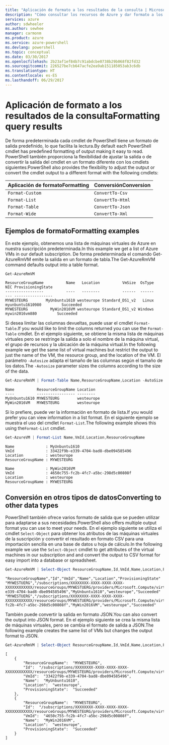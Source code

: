 ```yaml
---
title: "Aplicación de formato a los resultados de la consulta | Microsoft Docs"
description: "Cómo consultar los recursos de Azure y dar formato a los resultados."
services: azure
author: sdwheeler
ms.author: sewhee
manager: carmonm
ms.product: azure
ms.service: azure-powershell
ms.devlang: powershell
ms.topic: conceptual
ms.date: 03/30/2017
ms.openlocfilehash: 2b23af1ef84b7c91abdcbe0738b29b068f82fd32
ms.sourcegitcommit: 226527be7cb647acfe2ea9ab151185053ab3c6db
ms.translationtype: HT
ms.contentlocale: es-ES
ms.lasthandoff: 06/29/2017
---
```

# <a name="formatting-query-results"></a><span data-ttu-id="9e468-103">Aplicación de formato a los resultados de la consulta</span><span class="sxs-lookup"><span data-stu-id="9e468-103">Formatting query results</span></span>

<span data-ttu-id="9e468-104">De forma predeterminada cada cmdlet de PowerShell tiene un formato de salida predefinido, lo que facilita la lectura.</span><span class="sxs-lookup"><span data-stu-id="9e468-104">By default each PowerShell cmdlet has predefined formatting of output making it easy to read.</span></span>  <span data-ttu-id="9e468-105">PowerShell también proporciona la flexibilidad de ajustar la salida o de convertir la salida del cmdlet en un formato diferente con los cmdlets siguientes:</span><span class="sxs-lookup"><span data-stu-id="9e468-105">PowerShell also provides the flexibility to adjust the output or convert the cmdlet output to a different format with the following cmdlets:</span></span>

| <span data-ttu-id="9e468-106">Aplicación de formato</span><span class="sxs-lookup"><span data-stu-id="9e468-106">Formatting</span></span>      | <span data-ttu-id="9e468-107">Conversión</span><span class="sxs-lookup"><span data-stu-id="9e468-107">Conversion</span></span>       |
|-----------------|------------------|
| `Format-Custom` | `ConvertTo-Csv`  |
| `Format-List`   | `ConvertTo-Html` |
| `Format-Table`  | `ConvertTo-Json` |
| `Format-Wide`   | `ConvertTo-Xml`  |

## <a name="formatting-examples"></a><span data-ttu-id="9e468-108">Ejemplos de formato</span><span class="sxs-lookup"><span data-stu-id="9e468-108">Formatting examples</span></span>

<span data-ttu-id="9e468-109">En este ejemplo, obtenemos una lista de máquinas virtuales de Azure en nuestra suscripción predeterminada.</span><span class="sxs-lookup"><span data-stu-id="9e468-109">In this example we get a list of Azure VMs in our default subscription.</span></span>  <span data-ttu-id="9e468-110">De forma predeterminada el comando Get-AzureRmVM emite la salida en un formato de tabla.</span><span class="sxs-lookup"><span data-stu-id="9e468-110">The Get-AzureRmVM command defaults output into a table format.</span></span>

```powershell
Get-AzureRmVM
```

```
ResourceGroupName          Name   Location          VmSize  OsType              NIC ProvisioningState
-----------------          ----   --------          ------  ------              --- -----------------
MYWESTEURG        MyUnbuntu1610 westeurope Standard_DS1_v2   Linux myunbuntu1610980         Succeeded
MYWESTEURG          MyWin2016VM westeurope Standard_DS1_v2 Windows   mywin2016vm880         Succeeded
```

<span data-ttu-id="9e468-111">Si desea limitar las columnas devueltas, puede usar el cmdlet `Format-Table`.</span><span class="sxs-lookup"><span data-stu-id="9e468-111">If you would like to limit the columns returned you can use the `Format-Table` cmdlet.</span></span> <span data-ttu-id="9e468-112">En el ejemplo siguiente, se obtiene la misma lista de máquinas virtuales pero se restringe la salida a solo el nombre de la máquina virtual, el grupo de recursos y la ubicación de la máquina virtual.</span><span class="sxs-lookup"><span data-stu-id="9e468-112">In the following example we get the same list of virtual machines but restrict the output to just the name of the VM, the resource group, and the location of the VM.</span></span>  <span data-ttu-id="9e468-113">El parámetro `-Autosize` adapta el tamaño de las columnas según el tamaño de los datos.</span><span class="sxs-lookup"><span data-stu-id="9e468-113">The `-Autosize` parameter sizes the columns according to the size of the data.</span></span>

```powershell
Get-AzureRmVM | Format-Table Name,ResourceGroupName,Location -AutoSize
```

```
Name          ResourceGroupName Location
----          ----------------- --------
MyUnbuntu1610 MYWESTEURG        westeurope
MyWin2016VM   MYWESTEURG        westeurope
```

<span data-ttu-id="9e468-114">Si lo prefiere, puede ver la información en formato de lista.</span><span class="sxs-lookup"><span data-stu-id="9e468-114">If you would prefer you can view information in a list format.</span></span> <span data-ttu-id="9e468-115">En el siguiente ejemplo se muestra el uso del cmdlet `Format-List`.</span><span class="sxs-lookup"><span data-stu-id="9e468-115">The following example shows this using the`Format-List` cmdlet.</span></span>

```powershell
Get-AzureVM | Format-List Name,VmId,Location,ResourceGroupName
```

```
Name              : MyUnbuntu1610
VmId              : 33422f9b-e339-4704-bad8-dbe094585496
Location          : westeurope
ResourceGroupName : MYWESTEURG

Name              : MyWin2016VM
VmId              : 4650c755-fc2b-4fc7-a5bc-298d5c00808f
Location          : westeurope
ResourceGroupName : MYWESTEURG
```

## <a name="converting-to-other-data-types"></a><span data-ttu-id="9e468-116">Conversión en otros tipos de datos</span><span class="sxs-lookup"><span data-stu-id="9e468-116">Converting to other data types</span></span>

<span data-ttu-id="9e468-117">PowerShell también ofrece varios formato de salida que se pueden utilizar para adaptarse a sus necesidades.</span><span class="sxs-lookup"><span data-stu-id="9e468-117">PowerShell also offers multiple output format you can use to meet your needs.</span></span>  <span data-ttu-id="9e468-118">En el ejemplo siguiente se utiliza el cmdlet `Select-Object` para obtener los atributos de las máquinas virtuales de la suscripción y convertir el resultado en formato CSV para una importación sencilla en una base de datos u hoja de cálculo.</span><span class="sxs-lookup"><span data-stu-id="9e468-118">In the following example we use the `Select-Object` cmdlet to get attributes of the virtual machines in our subscription and and convert the output to CSV format for easy import into a database or spreadsheet.</span></span>

```powershell
Get-AzureRmVM | Select-Object ResourceGroupName,Id,VmId,Name,Location,ProvisioningState | ConvertTo-Csv -NoTypeInformation
```

```
"ResourceGroupName","Id","VmId","Name","Location","ProvisioningState"
"MYWESTUERG","/subscriptions/XXXXXXXX-XXXX-XXXX-XXXX-XXXXXXXXXXXX/resourceGroups/MYWESTUERG/providers/Microsoft.Compute/virtualMachines/MyUnbuntu1610","33422f9b-e339-4704-bad8-dbe094585496","MyUnbuntu1610","westeurope","Succeeded"
"MYWESTUERG","/subscriptions/XXXXXXXX-XXXX-XXXX-XXXX-XXXXXXXXXXXX/resourceGroups/MYWESTUERG/providers/Microsoft.Compute/virtualMachines/MyWin2016VM","4650c755-fc2b-4fc7-a5bc-298d5c00808f","MyWin2016VM","westeurope","Succeeded"
```

<span data-ttu-id="9e468-119">También puede convertir la salida en formato JSON.</span><span class="sxs-lookup"><span data-stu-id="9e468-119">You can also convert the output into JSON format.</span></span>  <span data-ttu-id="9e468-120">En el ejemplo siguiente se crea la misma lista de máquinas virtuales, pero se cambia el formato de salida a JSON.</span><span class="sxs-lookup"><span data-stu-id="9e468-120">The following example creates the same list of VMs but changes the output format to JSON.</span></span>

```powershell
Get-AzureRmVM | Select-Object ResourceGroupName,Id,VmId,Name,Location,ProvisioningState | ConvertTo-Json
```

```
[
    {
        "ResourceGroupName":  "MYWESTEURG",
        "Id":  "/subscriptions/XXXXXXXX-XXXX-XXXX-XXXX-XXXXXXXXXXXX/resourceGroups/MYWESTEURG/providers/Microsoft.Compute/virtualMachines/MyUnbuntu1610",
        "VmId":  "33422f9b-e339-4704-bad8-dbe094585496",
        "Name":  "MyUnbuntu1610",
        "Location":  "westeurope",
        "ProvisioningState":  "Succeeded"
    },
    {
        "ResourceGroupName":  "MYWESTEURG",
        "Id":  "/subscriptions/XXXXXXXX-XXXX-XXXX-XXXX-XXXXXXXXXXXX/resourceGroups/MYWESTEURG/providers/Microsoft.Compute/virtualMachines/MyWin2016VM",
        "VmId":  "4650c755-fc2b-4fc7-a5bc-298d5c00808f",
        "Name":  "MyWin2016VM",
        "Location":  "westeurope",
        "ProvisioningState":  "Succeeded"
    }
]
```
